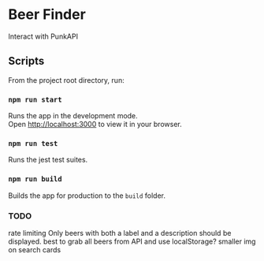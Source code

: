 # Beer Finder

Interact with PunkAPI

## Scripts

From the project root directory, run:

### `npm run start`

Runs the app in the development mode.\
Open [http://localhost:3000](http://localhost:3000) to view it in your browser.

### `npm run test`

Runs the jest test suites.

### `npm run build`

Builds the app for production to the `build` folder.

### TODO

rate limiting
Only beers with both a label and a description should be displayed.
best to grab all beers from API and use localStorage?
smaller img on search cards
